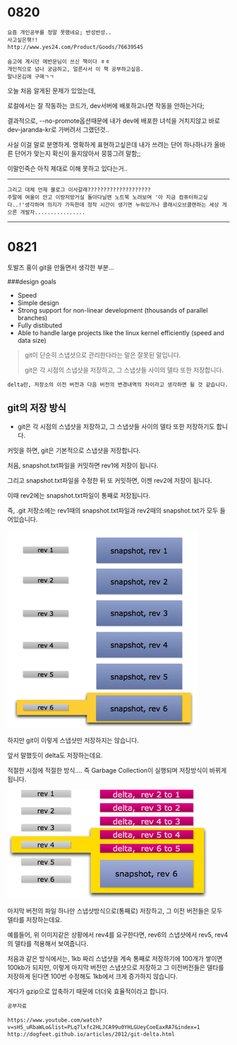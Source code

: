 # 0820

```
요즘 개인공부를 정말 못했네요; 반성반성..
사고싶은챆!!
http://www.yes24.com/Product/Goods/76639545

숨고에 계시던 에반문님이 쓰신 책이다 ㅎㅎ
개인적으로 넘나 궁금하고, 얼른사서 이 책 공부하고싶음.
말나온김에 구매ㄱㄱ
```



오늘 처음 알게된 문제가 있었는데,

로컬에서는 잘 작동하는 코드가, dev서버에 배포하고나면 작동을 안하는거다;

결과적으로, --no-promote옵션때문에 내가 dev에 배포한 녀석을 거치지않고 바로 dev-jaranda-kr로 가버려서 그랬던것..

사실 이걸 말로 분명하게. 명확하게 표현하고싶은데 내가 쓰려는 단어 하나하나가 올바른 단어가 맞는지 확신이 들지않아서 뭉뚱그려 말함;;

이말인즉슨 아직 제대로 이해 못하고 있다는거..

---

```
그리고 대체 언제 블로그 이사갈래????????????????????
주말에 여울이 안고 이방저방거실 돌아다닐땐 노트북 노려보며 '아 지금 컴퓨터하고싶다..!'생각하며 의지가 가득한데 정작 시간이 생기면 누워있거나 클래시오브클랜하는 세상 게으른 개발자................
```



---

# 0821



토발즈 횽이 git을 만들면서 생각한 부분...

###design goals

- Speed
- Simple design
- Strong support for non-linear development
  (thousands of parallel branches)
- Fully distibuted
- Able to handle large projects like the linux kernel efficiently
  (speed and data size)



> git이 단순히 스냅샷으로 관리한다라는 말은 잘못된 말입니다.
>
> git은 각 시점의 스냅샷을 저장하고, 그 스냅샷들 사이의 델타 또한 저장합니다.



```
delta란, 저장소의 이전 버전과 다음 버전의 변경내역의 차이라고 생각하면 될 것 같습니다.
```



## git의 저장 방식

- git은 각 시점의 스냅샷을 저장하고, 그 스냅샷들 사이의 델타 또한 저장하기도 합니다.



커밋을 하면, git은 기본적으로 스냅샷을 저장합니다.

처음, snapshot.txt파일을 커밋하면 rev1에 저장이 됩니다.

그리고 snapshot.txt파일을 수정한 뒤 또 커밋하면, 이젠 rev2에 저장이 됩니다.

이때 rev2에는 snapshot.txt파일이 통째로 저장됩니다.

즉, .git 저장소에는 rev1때의 snapshot.txt파일과 rev2때의 snapshot.txt가 모두 들어있습니다.

![git1](../pic/git1.png)



하지만 git이 이렇게 스냅샷만 저장하지는 않습니다.

앞서 말했듯이 delta도 저장하는데요.

적절한 시점에 적절한 방식.... 즉 Garbage Collection이 실행되며 저장방식이 바뀌게 됩니다.

![git2](../pic/git2.png)



마지막 버전의 파일 하나만 스냅샷방식으로(통째로) 저장하고, 그 이전 버전들은 모두 델타를 저장하는데요.

예를들어, 위 이미지같은 상황에서 rev4를 요구한다면, rev6의 스냅샷에서 rev5, rev4의 델타를 적용해서 보여줍니다.



처음과 같은 방식에서는, 1kb 짜리 스냅샷을 계속 통째로 저장하기에 100개가 쌓이면 100kb가 되지만, 이렇게 마지막 버전만 스냅샷으로 저장하고 그 이전버전들은 델타를 저장하게 된다면 100번 수정해도 1kb에서 크게 증가하지 않습니다.

게다가 gzip으로 압축하기 때문에 더더욱 효율적이라고 합니다.



```
공부자료

https://www.youtube.com/watch?v=sH5_uRbaWLo&list=PLq7lxfc2HLJCA99u0YHLGUeyCoeEaxRA7&index=1
http://dogfeet.github.io/articles/2012/git-delta.html
```


